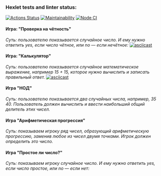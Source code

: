 ### Hexlet tests and linter status:
[![Actions Status](https://github.com/ReisDarya/frontend-project-44/workflows/hexlet-check/badge.svg)](https://github.com/ReisDarya/frontend-project-44/actions)
[![Maintainability](https://api.codeclimate.com/v1/badges/a99a88d28ad37a79dbf6/maintainability)](https://codeclimate.com/github/ReisDarya/frontend-project-44/maintainability)
[![Node CI](https://github.com/ReisDarya/frontend-project-44/workflows/Node%20CI/badge.svg)](https://github.com/ReisDarya/frontend-project-44/actions)

#### Игра: "Проверка на чётность"
*Суть: пользователю показывается случайное число. И ему нужно ответить yes, если число чётное, или no — если нечётное:*
[![asciicast](https://asciinema.org/a/9WUF0v9Ds1tgYU5tIXlRSh0qH.svg)](https://asciinema.org/a/9WUF0v9Ds1tgYU5tIXlRSh0qH)



#### Игра: "Калькулятор"
*Суть: пользователю показывается случайное математическое выражение, например 15 + 15, которое нужно вычислить и записать правильный ответ.*
[![asciicast](https://asciinema.org/a/gFOVFVVsMoLIIC1aaWthvp0cK.svg)](https://asciinema.org/a/gFOVFVVsMoLIIC1aaWthvp0cK)



#### Игра "НОД"
*Суть: пользователю показывается два случайных числа, например, 35 40. Пользователь должен вычислить и ввести наибольший общий делитель этих чисел.*



#### Игра "Арифметическая прогрессия"
*Суть: показываем игроку ряд чисел, образующий арифметическую прогрессию, заменив любое из чисел двумя точками. Игрок должен определить это число.*



#### Игра "Простое ли число?"
*Суть: показываем игроку случайное число. И ему нужно ответить yes, если число простое, или no — если нет:*